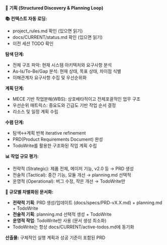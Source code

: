 🎯 **기획 (Structured Discovery & Planning Loop)**

**📚 컨텍스트 자동 로딩:**
- project_rules.md 확인 (있으면 읽기)
- docs/CURRENT/status.md 확인 (있으면 읽기)
- 이전 세션 TODO 확인

**탐색 단계:**
- 전체 구조 파악: 현재 시스템 아키텍처와 요구사항 분석
- As-Is/To-Be/Gap 분석: 현재 상태, 목표 상태, 차이점 식별
- 이해관계자 요구사항 수집 및 우선순위화

**계획 단계:**
- MECE 기반 작업분해(WBS): 상호배타적이고 전체포괄적인 업무 구조
- 우선순위 매트릭스: 중요도와 긴급도 기반 작업 순서 결정
- 리소스 및 일정 계획 수립

**수렴 단계:**
- 탐색↔계획 반복 iterative refinement
- PRD(Product Requirements Document) 완성
- TodoWrite를 활용한 구조화된 작업 계획 수립

**📊 작업 규모 평가:**
- 전략적 (Strategic): 제품 전체, 메이저 기능, v2.0 등 → PRD 생성
- 전술적 (Tactical): 중간 기능, 모듈 개선 → planning.md 선택적
- 운영적 (Operational): 버그 수정, 작은 개선 → TodoWrite만

**💾 규모별 차별화된 문서화:**
- **전략적 기획**: PRD 생성/업데이트 (docs/specs/PRD-vX.X.md) + planning.md + TodoWrite
- **전술적 기획**: planning.md 선택적 생성 + TodoWrite 
- **운영적 작업**: TodoWrite만 사용 (문서 생성 최소화)
- TodoWrite는 항상 docs/CURRENT/active-todos.md에 동기화

**산출물:** 구체적인 실행 계획과 성공 기준이 포함된 PRD